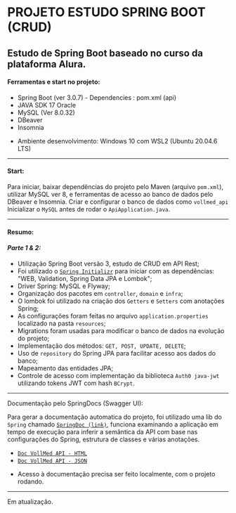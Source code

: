 # PROJETO ESTUDO SPRING BOOT (CRUD)

## Estudo de Spring Boot baseado no curso da plataforma Alura.

#### Ferramentas e start no projeto:

- Spring Boot (ver 3.0.7) - Dependencies : pom.xml (api)
- JAVA SDK 17 Oracle
- MySQL (Ver 8.0.32)
- DBeaver
- Insomnia

* Ambiente desenvolvimento: Windows 10 com WSL2 (Ubuntu 20.04.6 LTS)

------------

#### Start:

Para iniciar, baixar dependências do projeto pelo Maven (arquivo `pom.xml`), utilizar MySQL ver 8, e ferramentas
de acesso ao banco de dados pelo DBeaver e Insomnia.
Criar e configurar o banco de dados como `vollmed_api`
Inicializar o `MySQL` antes de rodar o `ApiApplication.java`.

-------------

#### Resumo:

#### _Parte 1 & 2:_

- Utilização Spring Boot versão 3, estudo de CRUD em API Rest;
- Foi utilizado o <a href="https://start.spring.io/" target="_blank">`Spring Initializr`</a> para iniciar com as
  dependências: "WEB, Validation, Spring Data JPA e Lombok";
- Driver Spring: MySQL e Flyway;
- Organização dos pacotes em `controller`, `domain` e `infra`;
- O lombok foi utilizado na criação dos `Getters` e `Setters` com anotações Spring;
- As configurações foram feitas no arquivo `application.properties` localizado na pasta `resources`;
- Migrations foram usadas para modificar o banco de dados na evolução do projeto;
- Implementação dos métodos: `GET, POST, UPDATE, DELETE`;
- Uso de `repository` do Spring JPA para facilitar acesso aos dados do banco;
- Mapeamento das entidades JPA;
- Controle de acesso com implementação da biblioteca `Auth0 java-jwt` utilizando tokens JWT com hash `BCrypt`.

---
Documentação pelo SpringDocs (Swagger UI): <br>

Para gerar a documentação automatica do projeto, foi utilizado uma lib do `Spring`
chamado <a href="https://springdoc.org/" target="_blank">`SpringDoc (link)`</a>, funciona
examinando a aplicação em tempo de execução para inferir a semântica da API com base nas configurações do Spring,
estrutura de classes e várias anotações.

- <a href="http://localhost:8080/swagger-ui/index.html" target="_blank">`Doc VollMed API - HTML`</a> <br>
- <a href="http://localhost:8080/v3/api-docs" target="_blank">`Doc VollMed API - JSON`</a>

* Acesso à documentação precisa ser feito localmente, com o projeto rodando.

---
Em atualização.
